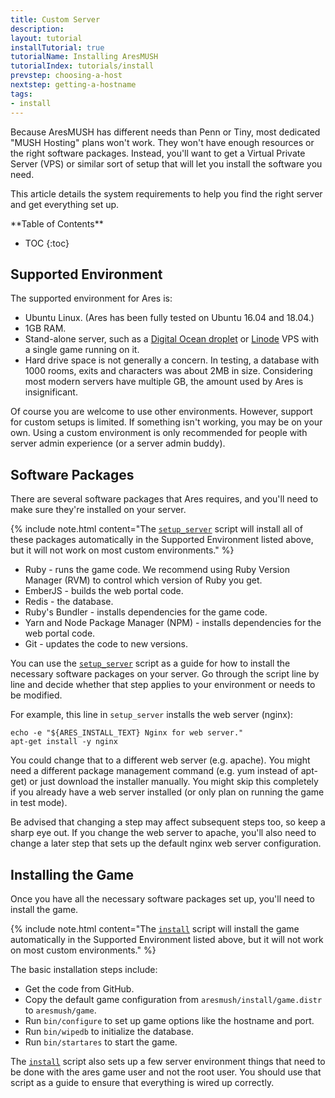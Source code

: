 ```yaml
---
title: Custom Server
description:
layout: tutorial
installTutorial: true
tutorialName: Installing AresMUSH
tutorialIndex: tutorials/install
prevstep: choosing-a-host
nextstep: getting-a-hostname
tags: 
- install
---
```


Because AresMUSH has different needs than Penn or Tiny, most dedicated "MUSH Hosting" plans won't work.  They won't have enough resources or the right software packages.  Instead, you'll want to get a Virtual Private Server (VPS) or similar sort of setup that will let you install the software you need.

This article details the system requirements to help you find the right server and get everything set up.

<div id="inline_toc" markdown="1">
**Table of Contents**

* TOC
{:toc}
</div>

## Supported Environment

The supported environment for Ares is:

* Ubuntu Linux. (Ares has been fully tested on Ubuntu 16.04 and 18.04.)
* 1GB RAM.
* Stand-alone server, such as a [Digital Ocean droplet](http://www.digitalocean.com/?refcode=5c07173bc1f2) or [Linode](https://www.linode.com/?r=80bc21df5f92ff5773de26419237b57a203623bd) VPS with a single game running on it.
* Hard drive space is not generally a concern.  In testing, a database with 1000 rooms, exits and characters was about 2MB in size.  Considering most modern servers have multiple GB, the amount used by Ares is insignificant.

Of course you are welcome to use other environments.  However, support for custom setups is limited.  If something isn't working, you may be on your own.  Using a custom environment is only recommended for people with server admin experience (or a server admin buddy).

## Software Packages

There are several software packages that Ares requires, and you'll need to make sure they're installed on your server.

{% include note.html content="The [`setup_server`](https://github.com/AresMUSH/aresmush/blob/master/bin/setup_server) script will install all of these packages automatically in the Supported Environment listed above, but it will not work on most custom environments." %}

* Ruby - runs the game code.  We recommend using Ruby Version Manager (RVM) to control which version of Ruby you get.
* EmberJS - builds the web portal code.
* Redis - the database.
* Ruby's Bundler - installs dependencies for the game code.
* Yarn and Node Package Manager (NPM) - installs dependencies for the web portal code.
* Git - updates the code to new versions.

You can use the [`setup_server`](https://github.com/AresMUSH/aresmush/blob/master/bin/setup_server) script as a guide for how to install the necessary software packages on your server.  Go through the script line by line and decide whether that step applies to your environment or needs to be modified.  

For example, this line in `setup_server` installs the web server (nginx):

    echo -e "${ARES_INSTALL_TEXT} Nginx for web server."
    apt-get install -y nginx

You could change that to a different web server (e.g. apache).  You might need a different package management command (e.g. yum instead of apt-get) or just download the installer manually.  You might skip this completely if you already have a web server installed (or only plan on running the game in test mode).

Be advised that changing a step may affect subsequent steps too, so keep a sharp eye out.  If you change the web server to apache, you'll also need to change a later step that sets up the default nginx web server configuration.

## Installing the Game

Once you have all the necessary software packages set up, you'll need to install the game.  

{% include note.html content="The [`install`](https://github.com/AresMUSH/aresmush/blob/master/bin/install) script will install the game automatically in the Supported Environment listed above, but it will not work on most custom environments." %}

The basic installation steps include:

* Get the code from GitHub.
* Copy the default game configuration from `aresmush/install/game.distr` to `aresmush/game`.
* Run `bin/configure` to set up game options like the hostname and port.
* Run `bin/wipedb` to initialize the database.
* Run `bin/startares` to start the game.

The [`install`](https://github.com/AresMUSH/aresmush/blob/master/bin/install) script also sets up a few server environment things that need to be done with the ares game user and not the root user.  You should use that script as a guide to ensure that everything is wired up correctly.
